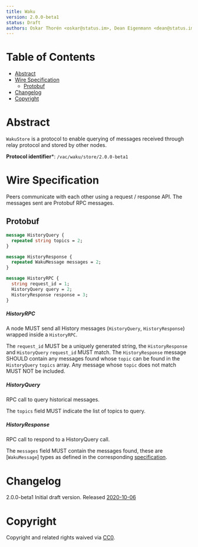 ```yaml
---
title: Waku
version: 2.0.0-beta1
status: Draft
authors: Oskar Thorén <oskar@status.im>, Dean Eigenmann <dean@status.im>
---
```


# Table of Contents

- [Abstract](#abstract)
- [Wire Specification](#wire-specification)
  * [Protobuf](#protobuf)
- [Changelog](#changelog)
- [Copyright](#copyright)

# Abstract

`WakuStore` is a protocol to enable querying of messages received through relay protocol and stored by other nodes.

**Protocol identifier***: `/vac/waku/store/2.0.0-beta1`

# Wire Specification

Peers communicate with each other using a request / response API. The messages sent are Protobuf RPC messages.

## Protobuf

```protobuf
message HistoryQuery {
  repeated string topics = 2;
}

message HistoryResponse {
  repeated WakuMessage messages = 2;
}

message HistoryRPC {
  string request_id = 1;
  HistoryQuery query = 2;
  HistoryResponse response = 3;
}
```

##### HistoryRPC

A node MUST send all History messages (`HistoryQuery`, `HistoryResponse`) wrapped inside a
`HistoryRPC`.

The `request_id` MUST be a uniquely generated string, the `HistoryResponse` and `HistoryQuery` `request_id` MUST match. The `HistoryResponse` message SHOULD contain any messages found
whose `topic` can be found in the `HistoryQuery` `topics` array. Any message whose `topic` does not match MUST NOT be included.

##### HistoryQuery

RPC call to query historical messages.

The `topics` field MUST indicate the list of topics to query.

##### HistoryResponse

RPC call to respond to a HistoryQuery call.

The `messages` field MUST contain the messages found, these are [`WakuMessage`] types as defined in the corresponding [specification](./waku-message.md).

# Changelog

2.0.0-beta1
Initial draft version. Released [2020-10-06](https://github.com/vacp2p/specs/commit/75b4c39e7945eb71ad3f9a0a62b99cff5dac42cf)

# Copyright

Copyright and related rights waived via
[CC0](https://creativecommons.org/publicdomain/zero/1.0/).
